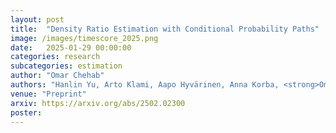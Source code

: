 ```yaml
---
layout: post
title:  "Density Ratio Estimation with Conditional Probability Paths"
image: /images/timescore_2025.png
date:   2025-01-29 00:00:00
categories: research
subcategories: estimation
author: "Omar Chehab"
authors: "Hanlin Yu, Arto Klami, Aapo Hyvärinen, Anna Korba, <strong>Omar Chehab</strong>"
venue: "Preprint"
arxiv: https://arxiv.org/abs/2502.02300
poster: 
---
```

